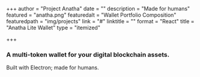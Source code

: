 +++
author = "Project Anatha"
date = ""
description = "Made for humans"
featured = "anatha.png"
featuredalt = "Wallet Portfolio Composition"
featuredpath = "img/projects"
link = "#"
linktitle = ""
format = "React"
title = "Anatha Lite Wallet"
type = "itemized"

+++

### A multi-token wallet for your digital blockchain assets.

Built with Electron; made for humans.